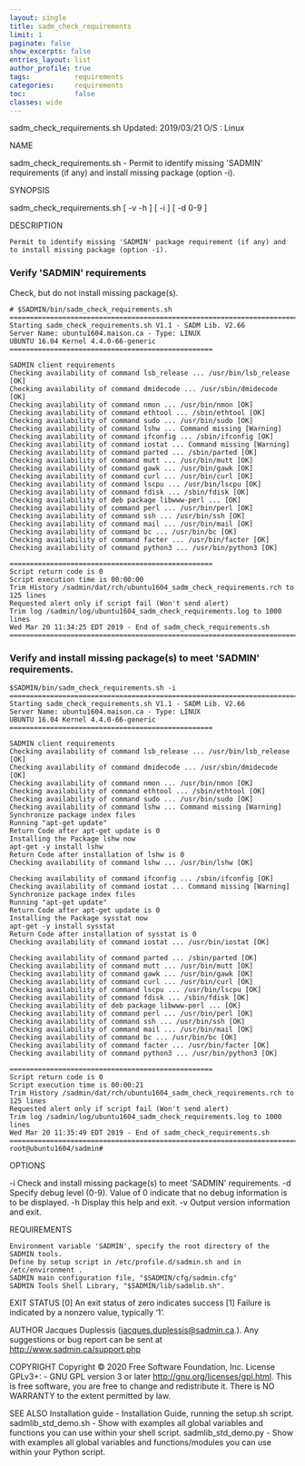 ```yaml
---
layout: single
title: sadm_check_requirements
limit: 1
paginate: false
show_excerpts: false
entries_layout: list
author_profile: true
tags:           requirements 
categories:     requirements
toc:            false
classes: wide
---
```


sadm_check_requirements.sh
Updated: 2019/03/21
O/S : Linux
 
NAME

sadm_check_requirements.sh   -   Permit to identify missing 'SADMIN' requirements (if any) and install missing package (option -i).
 
SYNOPSIS

sadm_check_requirements.sh     [ -v -h  ]    [ -i  ]    [ -d   0-9  ]   
 
DESCRIPTION

    Permit to identify missing 'SADMIN' package requirement (if any) and to install missing package (option -i).



### Verify 'SADMIN' requirements
Check, but do not install missing package(s).
```
# $SADMIN/bin/sadm_check_requirements.sh 
================================================================================
Starting sadm_check_requirements.sh V1.1 - SADM Lib. V2.66
Server Name: ubuntu1604.maison.ca - Type: LINUX
UBUNTU 16.04 Kernel 4.4.0-66-generic
==================================================

SADMIN client requirements
Checking availability of command lsb_release ... /usr/bin/lsb_release [OK]
Checking availability of command dmidecode ... /usr/sbin/dmidecode [OK]
Checking availability of command nmon ... /usr/bin/nmon [OK]
Checking availability of command ethtool ... /sbin/ethtool [OK]
Checking availability of command sudo ... /usr/bin/sudo [OK]
Checking availability of command lshw ... Command missing [Warning]
Checking availability of command ifconfig ... /sbin/ifconfig [OK]
Checking availability of command iostat ... Command missing [Warning]
Checking availability of command parted ... /sbin/parted [OK]
Checking availability of command mutt ... /usr/bin/mutt [OK]
Checking availability of command gawk ... /usr/bin/gawk [OK]
Checking availability of command curl ... /usr/bin/curl [OK]
Checking availability of command lscpu ... /usr/bin/lscpu [OK]
Checking availability of command fdisk ... /sbin/fdisk [OK]
Checking availability of deb package libwww-perl ... [OK]
Checking availability of command perl ... /usr/bin/perl [OK]
Checking availability of command ssh ... /usr/bin/ssh [OK]
Checking availability of command mail ... /usr/bin/mail [OK]
Checking availability of command bc ... /usr/bin/bc [OK]
Checking availability of command facter ... /usr/bin/facter [OK]
Checking availability of command python3 ... /usr/bin/python3 [OK]

==================================================
Script return code is 0
Script execution time is 00:00:00
Trim History /sadmin/dat/rch/ubuntu1604_sadm_check_requirements.rch to 125 lines
Requested alert only if script fail (Won't send alert)
Trim log /sadmin/log/ubuntu1604_sadm_check_requirements.log to 1000 lines
Wed Mar 20 11:34:25 EDT 2019 - End of sadm_check_requirements.sh
================================================================================
```


### Verify and install missing package(s) to meet 'SADMIN' requirements.
        
```
$SADMIN/bin/sadm_check_requirements.sh -i 
================================================================================
Starting sadm_check_requirements.sh V1.1 - SADM Lib. V2.66
Server Name: ubuntu1604.maison.ca - Type: LINUX
UBUNTU 16.04 Kernel 4.4.0-66-generic
==================================================

SADMIN client requirements
Checking availability of command lsb_release ... /usr/bin/lsb_release [OK]
Checking availability of command dmidecode ... /usr/sbin/dmidecode [OK]
Checking availability of command nmon ... /usr/bin/nmon [OK]
Checking availability of command ethtool ... /sbin/ethtool [OK]
Checking availability of command sudo ... /usr/bin/sudo [OK]
Checking availability of command lshw ... Command missing [Warning]
Synchronize package index files
Running "apt-get update"
Return Code after apt-get update is 0
Installing the Package lshw now
apt-get -y install lshw
Return Code after installation of lshw is 0
Checking availability of command lshw ... /usr/bin/lshw [OK]

Checking availability of command ifconfig ... /sbin/ifconfig [OK]
Checking availability of command iostat ... Command missing [Warning]
Synchronize package index files
Running "apt-get update"
Return Code after apt-get update is 0
Installing the Package sysstat now
apt-get -y install sysstat
Return Code after installation of sysstat is 0
Checking availability of command iostat ... /usr/bin/iostat [OK]

Checking availability of command parted ... /sbin/parted [OK]
Checking availability of command mutt ... /usr/bin/mutt [OK]
Checking availability of command gawk ... /usr/bin/gawk [OK]
Checking availability of command curl ... /usr/bin/curl [OK]
Checking availability of command lscpu ... /usr/bin/lscpu [OK]
Checking availability of command fdisk ... /sbin/fdisk [OK]
Checking availability of deb package libwww-perl ... [OK]
Checking availability of command perl ... /usr/bin/perl [OK]
Checking availability of command ssh ... /usr/bin/ssh [OK]
Checking availability of command mail ... /usr/bin/mail [OK]
Checking availability of command bc ... /usr/bin/bc [OK]
Checking availability of command facter ... /usr/bin/facter [OK]
Checking availability of command python3 ... /usr/bin/python3 [OK]

==================================================
Script return code is 0
Script execution time is 00:00:21
Trim History /sadmin/dat/rch/ubuntu1604_sadm_check_requirements.rch to 125 lines
Requested alert only if script fail (Won't send alert)
Trim log /sadmin/log/ubuntu1604_sadm_check_requirements.log to 1000 lines
Wed Mar 20 11:35:49 EDT 2019 - End of sadm_check_requirements.sh
================================================================================
root@ubuntu1604/sadmin# 
```        



 
OPTIONS

-i
    Check and install missing package(s) to meet 'SADMIN' requirements.
-d
    Specify debug level (0-9).
    Value of 0 indicate that no debug information is to be displayed.
-h
    Display this help and exit.
-v
    Output version information and exit.



REQUIREMENTS

    Environment variable 'SADMIN', specify the root directory of the SADMIN tools.
    Define by setup script in /etc/profile.d/sadmin.sh and in /etc/environment .
    SADMIN main configuration file, "$SADMIN/cfg/sadmin.cfg"
    SADMIN Tools Shell Library, "$SADMIN/lib/sadmlib.sh".


 
EXIT STATUS
[0]    An exit status of zero indicates success
[1]    Failure is indicated by a nonzero value, typically ‘1’.

 
AUTHOR
Jacques Duplessis (jacques.duplessis@sadmin.ca.).
Any suggestions or bug report can be sent at http://www.sadmin.ca/support.php

 
COPYRIGHT
Copyright © 2020 Free Software Foundation, Inc. License GPLv3+:
    - GNU GPL version 3 or later http://gnu.org/licenses/gpl.html.
This is free software, you are free to change and redistribute it.
There is NO WARRANTY to the extent permitted by law.

 
SEE ALSO
Installation guide    - Installation Guide, running the setup.sh script.
sadmlib_std_demo.sh    - Show with examples all global variables and functions you can use within your shell script.
sadmlib_std_demo.py    - Show with examples all global variables and functions/modules you can use within your Python script.
